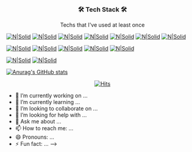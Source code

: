 <div align=center>
  <h3> 🛠 Tech Stack 🛠 </h3>
</div>
<div align=center>
Techs that I've used at least once
</div>

[![N|Solid](https://img.shields.io/badge/Python-3766AB?style=flat-square&logo=Python&logoColor=white)](https://)  [![N|Solid](https://img.shields.io/badge/Java-007396?style=flat-square&logo=java&logoColor=white)](https://) [![N|Solid](https://img.shields.io/badge/C++-00599C?style=flat-square&logo=c%2B%2B&logoColor=white)](https://) [![N|Solid](https://img.shields.io/badge/C-A8B9CC?style=flat-square&logo=C&logoColor=white)](https://) [![N|Solid](https://img.shields.io/badge/Javascript-F7DF1E?style=flat-square&logo=javascript&logoColor=white)](https://) [![N|Solid](https://img.shields.io/badge/HTML-E34F26?style=flat-square&logo=html5&logoColor=white)](https://) [![N|Solid](https://img.shields.io/badge/CSS-1572B6?style=flat-square&logo=css3&logoColor=white)](https://) 


[![N|Solid](https://img.shields.io/badge/Kotlin-7F52FF?style=flat-square&logo=kotlin&logoColor=white)](https://) [![N|Solid](https://img.shields.io/badge/Android-3DDC84?style=flat-square&logo=android&logoColor=white)](https://) [![N|Solid](https://img.shields.io/badge/React-Native-61DAFB?style=flat-square&logo=react&logoColor=white)](https://) [![N|Solid](https://img.shields.io/badge/Firebase-FFCA28?style=flat-square&logo=firebase&logoColor=white)](https://) [![N|Solid](https://img.shields.io/badge/AWS-232F3E?style=flat-square&logo=amazon-aws&logoColor=white)](https://)

[![N|Solid](https://img.shields.io/badge/arduino-00979D?style=flat-square&logo=arduino&logoColor=white)](https://) [![N|Solid](https://img.shields.io/badge/Figma-F24E1E?style=flat-square&logo=figma&logoColor=white)](https://)


[![Anurag's GitHub stats](https://github-readme-stats.vercel.app/api?username=jungaeeum)](https://github.com/jungaeeum/github-readme-stats)



<div align=center>
	
  [![Hits](https://hits.seeyoufarm.com/api/count/incr/badge.svg?url=https%3A%2F%2Fgithub.com%2Fzzsza)](https://hits.seeyoufarm.com) 
	
  </div>

- 🔭 I’m currently working on ...
- 🌱 I’m currently learning ...
- 👯 I’m looking to collaborate on ...
- 🤔 I’m looking for help with ...
- 💬 Ask me about ...
- 📫 How to reach me: ...
- 😄 Pronouns: ...
- ⚡ Fun fact: ...
-->
